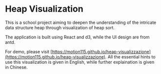 # Heap Visualization

This is a school project aiming to deepen the understanding of the intricate data structure heap through visualization of heap sort.

The application is built using React and d3, while the UI design are from antd.

For demo, please visit [https://motion115.github.io/heap-visualizzazione](https://motion115.github.io/heap-visualizzazione). All the essential hints to use this visualization is given in English, while further explaination is given in Chinese.
